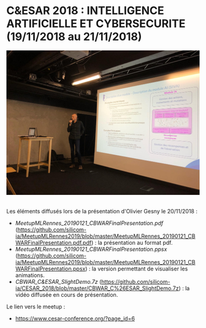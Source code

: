 # C&ESAR 2018 : INTELLIGENCE ARTIFICIELLE ET CYBERSECURITE (19/11/2018 au 21/11/2018)

<div align="center">
  <img src="https://github.com/silicom-ia/MeetupMLRennes2019/blob/master/MeetupMLRennes_20190121_CBWAR.jpg"><br><br>
</div>

Les éléments diffusés lors de la présentation d'Olivier Gesny le 20/11/2018 :
* _MeetupMLRennes_20190121_CBWARFinalPresentation.pdf_ (https://github.com/silicom-ia/MeetupMLRennes2019/blob/master/MeetupMLRennes_20190121_CBWARFinalPresentation.pdf.pdf) : la présentation au format pdf.
* _MeetupMLRennes_20190121_CBWARFinalPresentation.ppsx_ (https://github.com/silicom-ia/MeetupMLRennes2019/blob/master/MeetupMLRennes_20190121_CBWARFinalPresentation.ppsx) : la version permettant de visualiser les animations.
* _CBWAR_C&ESAR_SlightDemo.7z_ (https://github.com/silicom-ia/CESAR_2018/blob/master/CBWAR_C%26ESAR_SlightDemo.7z) : la vidéo diffusée en cours de présentation.

Le lien vers le meetup :
* https://www.cesar-conference.org/?page_id=6


